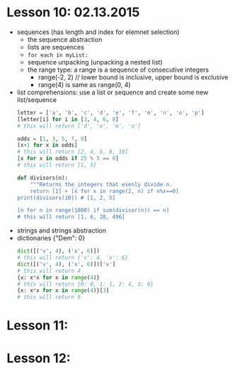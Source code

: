 # Lesson 10: 02.13.2015
* sequences (has length and index for elemnet selection)
  * the sequence abstraction
  * lists are sequences
  * `for each in myList:`
  * sequence unpacking (unpacking a nested list)
  * the range type: a range is a sequence of consecutive integers
    * range(-2, 2) // lower bound is inclusive, upper bound is exclusive
    * range(4) is same as range(0, 4)
* list comprehensions: use a list or sequence and create some new list/sequence
  ```py
  letter = ['a', 'b', 'c', 'd', 'e', 'f', 'm', 'n', 'o', 'p']
  [letter[i] for i in [3, 4, 6, 8]
  # this will return ['d', 'e', 'm', 'o']

  odds = [1, 3, 5, 7, 9]
  [x+1 for x in odds]
  # this will return [2, 4, 6, 8, 10]
  [x for x in odds if 25 % 5 == 0]
  # this will return [1, 5]

  def divisors(n):
      """Returns the integers that evenly divide n.
      return [1] + [x for x in range(2, n) if n%x==0]
  print(divisors(10)) # [1, 2, 5]

  [n for n in range(1000) if sum(divisor(n)) == n]
  # this will return [1, 6, 28, 496]
  ```
* strings and strings abstraction
* dictionaries {"Dem": 0}
  ```py
  dict([('v', 4), ('x', 6)])
  # this will return {'v': 4, 'x': 6}
  dict([('v', 4), ('x', 6)])['v']
  # this will return 4
  {x: x*x for x in range(4)}
  # this will return {0: 0, 1: 1, 2: 4, 3: 9}
  {x: x*x for x in range(4)}[3]
  # this will return 9
  ```




# Lesson 11:

# Lesson 12:
